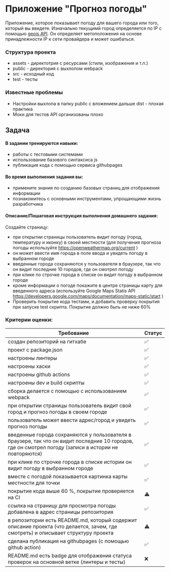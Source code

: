 # Приложение "Прогноз погоды"

Приложение, которое показывает погоду для вашего города или того, который вы введете. Изначально текущимй город определяется по IP с помощью [geojs API](https://www.geojs.io/). Он определяет метоположения на основе принадлежности IP к сети провайдера и может ошибаться.

### Структура проекта

* assets - директотрия с ресурсами (стили, изображения и т.п.)
* public - директория с выхлопом webpack
* src - исходный код
* test - тесты

### Известные проблемы

* Настройки выхлопа в папку public с вложением дальше dist - плохая практика
* Моки для тестов API организованы плохо

## Задача

#### В задании тренируются навыки:
* работы с тестовыми системами
* использование базового синтаксиса js
* публикация кода с помощью сервиса githubpages 

#### Во время выполнения задания вы:
* примените знания по созданию базовых страниц для отображения информации
* познакомитесь с основными инструментами, упрощающими жизнь разработчика

#### Описание/Пошаговая инструкция выполнения домашнего задания:
Создайте страницу:
* при открытии страницы пользователь видит погоду (город, температуру и иконку) в своей местности (для получения прогноза погоды используйте https://openweathermap.org/current )
* он может ввести имя города в поле ввода и увидеть погоду в выбранном городе
* введенные города сохраняются у пользователя в браузере, так что он видит последние 10 городов, где он смотрел погоду
* при клике по строчке города в списке он видит погоду в выбранном городе
* кроме информации о погоде покажите в центре страницы карту для введенного адреса (используйте Google Maps Statis API https://developers.google.com/maps/documentation/maps-static/start )
* Проверить покрытие кода тестами, и добавить проверку покрытия при запуске test скрипта. Покрытие должно быть не ниже 60%

### Критерии оценки:


| Требование                                                                                                                                             | Статус |
|--------------------------------------------------------------------------------------------------------------------------------------------------------|--------|
| создан репозиторий на гитхабе                                                                                                                          | ✅      |
| проект c package.json                                                                                                                                  | ✅      |
| настроены линтеры                                                                                                                                      | ✅      |
| настроены хаски                                                                                                                                        | ✅      |
| настроены github actions                                                                                                                               | ✅      |
| настроены dev и build скрипты                                                                                                                          | ✅      |
| сборка делается с помощью с использованием webpack                                                                                                     | ✅      |
| при открытии страницы пользователь видит свой город и прогноз погоды в своем городе                                                                    | ✅      |
| пользователь может ввести адрес/город и увидеть прогноз погоды                                                                                         | ✅      |
| введенные города сохраняются у пользователя в браузере, так что он видит последние 10 городов, где он смотрел погоду (записи в истории не повторяются) | ✅      |
| при клике по строчке города в списке истории он видит погоду в выбранном городе                                                                        | ✅      |
| вместе с погодой показывается картинка карты местности для точки                                                                                       | ✅      |
| покрытие кода выше 60 %, покрытие проверяется на CI                                                                                                    | ⚠️     |
| ссылка на страницу для просмотра погоды добавлена в адрес страницы репозитория                                                                         | ✅      |
| в репозитории есть README.md, который содержит описание проекта (что делается, зачем, где смотреть) и описывает структуру проекта                      | ⚠️     |
| сделана публикация на githubpages (с помощью github action)                                                                                            | ✅      |
| README.md есть badge для отображения статуса проверок на основной ветке (линтеры и тесты)                                                              | ❌      |